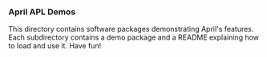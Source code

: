 <!-- TITLE/ -->

### April APL Demos

<!-- /TITLE -->

This directory contains software packages demonstrating April's features. Each subdirectory contains a demo package and a README explaining how to load and use it. Have fun!
